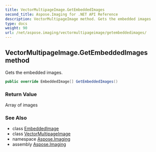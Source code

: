 ```yaml
---
title: VectorMultipageImage.GetEmbeddedImages
second_title: Aspose.Imaging for .NET API Reference
description: VectorMultipageImage method. Gets the embedded images
type: docs
weight: 90
url: /net/aspose.imaging/vectormultipageimage/getembeddedimages/
---
```

## VectorMultipageImage.GetEmbeddedImages method

Gets the embedded images.

```csharp
public override EmbeddedImage[] GetEmbeddedImages()
```

### Return Value

Array of images

### See Also

* class [EmbeddedImage](../../embeddedimage/)
* class [VectorMultipageImage](../)
* namespace [Aspose.Imaging](../../vectormultipageimage/)
* assembly [Aspose.Imaging](../../../)


